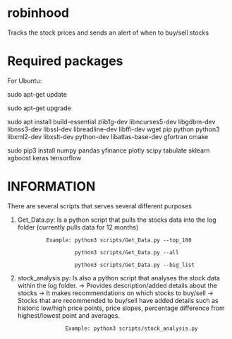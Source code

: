# robinhood
Tracks the stock prices and sends an alert of when to buy/sell stocks

# Required packages
For Ubuntu:

   sudo apt-get update
   
   sudo apt-get upgrade
   
   sudo apt install build-essential zlib1g-dev libncurses5-dev libgdbm-dev libnss3-dev libssl-dev libreadline-dev libffi-dev wget pip python python3 libxml2-dev libxslt-dev python-dev libatlas-base-dev gfortran cmake
   
   sudo pip3 install numpy pandas yfinance plotly scipy tabulate sklearn xgboost keras tensorflow

# INFORMATION
There are several scripts that serves several different purposes

1) Get_Data.py: Is a python script that pulls the stocks data into the log
                folder (currently pulls data for 12 months)
                
                Example: python3 scripts/Get_Data.py --top_100
                
                         python3 scripts/Get_Data.py --all
                         
                         python3 scripts/Get_Data.py --big_list
                         
                         

2) stock_analysis.py: Is also a python script that analyses the stock data
                      within the log folder.
                      -> Provides description/added details about the stocks
                      -> It makes recommendations on which stocks to buy/sell
                      -> Stocks that are recommended to buy/sell have added details
                         such as historic low/high price points, price slopes,
                         percentage difference from highest/lowest point and
                         averages.
                         
                      Example: python3 scripts/stock_analysis.py
